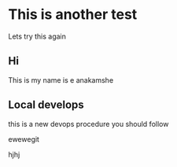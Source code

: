 # This is another test


Lets try this again

## Hi

This is my name is e anakamshe

## Local develops 

this is a new devops procedure you should follow

ewewegit 

hjhj
